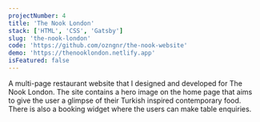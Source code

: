 ```yaml
---
projectNumber: 4
title: 'The Nook London'
stack: ['HTML', 'CSS', 'Gatsby']
slug: 'the-nook-london'
code: 'https://github.com/ozngnr/the-nook-website'
demo: 'https://thenooklondon.netlify.app'
isFeatured: false
---
```


A multi-page restaurant website that I designed and developed for The Nook London. The site contains a hero image on the home page that aims to give the user a glimpse of their Turkish inspired contemporary food. There is also a booking widget where the users can make table enquiries.
